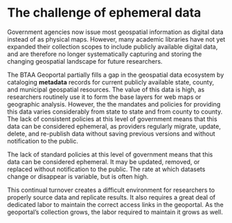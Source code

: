 # The challenge of ephemeral data

Government agencies now issue most geospatial information as digital data instead of as physical maps. However, many academic libraries have not yet expanded their collection scopes to include publicly available digital data, and are therefore no longer systematically capturing and storing the changing geospatial landscape for future researchers. 

The BTAA Geoportal partially fills a gap in the geospatial data ecosystem by cataloging **metadata** records for current publicly available state, county, and municipal geospatial resources. The value of this data is high, as researchers routinely use it to form the base layers for web maps or geographic analysis. However, the the mandates and policies for providing this data varies considerably from state to state and from county to county. The lack of consistent policies at this level of government means that this data can be considered ephemeral, as providers regularly migrate, update, delete, and re-publish data without saving previous versions and without notification to the public.

The lack of standard policies at this level of government means that this data can be considered ephemeral. It may be updated, removed, or replaced without notification to the public. The rate at which datasets change or disappear is variable, but is often high.

This continual turnover creates a difficult environment for researchers to properly source data and replicate results. It also requires a great deal of dedicated labor to maintain the correct access links in the geoportal. As the geoportal’s collection grows, the labor required to maintain it grows as well.